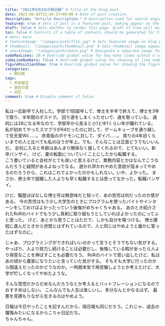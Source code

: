 ```yaml
---
title: "2021年6月3日の隔日報" # Title of the blog post.
date: 2021-06-03T21:44:17+09:00 # Date of post creation.
description: "Article description." # Description used for search engine.
featured: true # Sets if post is a featured post, making appear on the home page side bar.
draft: false # Sets whether to render this page. Draft of true will not be rendered.
toc: false # Controls if a table of contents should be generated for first-level links automatically.
# menu: main
# featureImage: "/images/path/file.jpg" # Sets featured image on blog post.
# thumbnail: "/images/path/thumbnail.png" # Sets thumbnail image appearing inside card on homepage.
# shareImage: "/images/path/share.png" # Designate a separate image for social media sharing.
codeMaxLines: 10 # Override global value for how many lines within a code block before auto-collapsing.
codeLineNumbers: false # Override global value for showing of line numbers within code block.
figurePositionShow: true # Override global value for showing the figure label.
categories:
  - 隔日報
tags:
  - 中途就活
  - 過去の話
  - 日記
comment: true # Disable comment if false.
---
```


私は一応新卒で入社した。学部で1回留年して、修士を半年で終えて、博士を3年で取り、半年間のポスドク。
回り道をしまくったせいで、歳を取っている。
歳的には28になる年なので、学部卒から見ると小1と中1くらい年が離れている。
私が初めてやったスマブラが64だったのに対して、ゲームキューブを通り越して任天堂Wii......。
赤青版のポケモンに対して、ダイパ......。
周りの4年目くらいまでの人と比べても私のほうが年上。でも、そんなことは正直どうでもいいんだ。
会社に入ると年齢はあんまり関係なく接してくれるので、とてもいい。新卒バンザイ。
けど、妻の転勤についていくことにしたから転職する。  
こう書いていると会社がとても良いと思えるけど、業務内容とかはなんでこうなんだろうと疑問があるよねってなる。
遅かれ早かれやめた意欲が高まってやめるのだろうから、これはこれでよかったのかもしれない。いや、よかった。
まさか、修士卒で就職した人よりも早く転職するとは思ってなかった。転職バンザイ。

けど、職歴ほぼなしな博士号は無意味だと知って、あの苦労は何だったのか感がある。
今の苦労はもう少し大学生のときにプログラムを使ったバイトやインターンをしておけばよかったっていう後悔がめちゃくちゃある。
あのとき紹介されたRoRのバイトでもう少し真剣に取り組もうとしていればよかったのにってふと思った。
けど、あとから思うことはただで、しかも自分を傷つける。
博士課程に進んだときから世間とはずれているので、人と同じはやめようと誰かに誓ったはずなのに。

じゃあ、プログラミングができればいいのかって言うとそうでもない気がする。
やっぱり、人より努力し続けることは必要だし、後悔している暇があったら人より得意なことを伸ばすことも必要だろう。
RoRのバイトで思い出したけど、私はあの頃から農家になりたいと言っていた気がする。
そもそも大学に行ったのから間違えだったのかどうなのか。一時期本気で再受験しようとか考えたけど、大学が忙しくなってやめたような。

そんな覚悟だからだめなんだろうなとか考えるとバットフレーションになるのでおすすめはしない。
こんなんでも人生は楽しいし、多分なんとかなるはず。
最悪を見積もりながら生きるのはやめよう。

日報は今日やったことを記すんだから、隔日報も同じだろう。これじゃ、過去の懺悔みたいになるからこりゃ日記だな。  
ちゃんちゃん。
